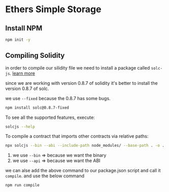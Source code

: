 # Ethers Simple Storage

## Install NPM

```bash
npm init -y
```

## Compiling Solidity

in order to compile our silidity file we need to install a package called ``solc-js``. [learn more](https://github.com/ethereum/solc-js)

since we are working with version 0.8.7 of solidity it's better to install the version 0.8.7 of solc.

we use ``--fixed`` because the 0.8.7 has some bugs.

```bash
npm install solc@0.8.7-fixed
```

To see all the supported features, execute:

```bash
solcjs --help
```

To compile a contract that imports other contracts via relative paths:

```bash
npx solcjs --bin --abi --include-path node_modules/ --base-path . -o . SolidityFileName.sol
```

1. we use `--bin` => because we want the binary
2. we use `--api` => because we want the ABI

we can alse add the above command to our package.json script and call it `compile`. and use the below command

```bash
npm run compile
```
